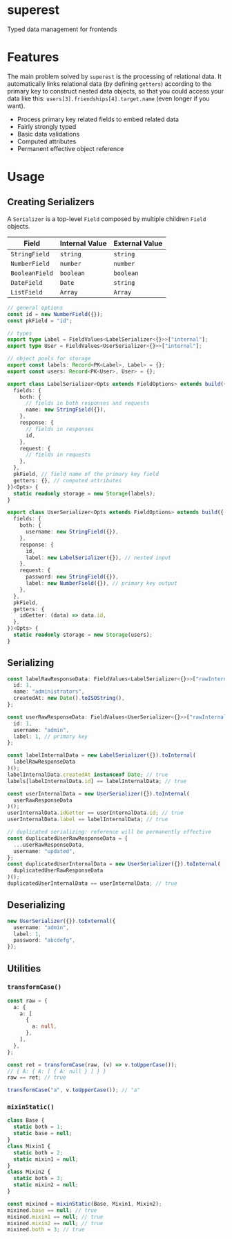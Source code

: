 # superest

Typed data management for frontends

# Features

The main problem solved by `superest` is the processing of relational data. It automatically links relational data (by defining `getters`) according to the primary key to construct nested data objects, so that you could access your data like this: `users[3].friendships[4].target.name` (even longer if you want).

- Process primary key related fields to embed related data
- Fairly strongly typed
- Basic data validations
- Computed attributes
- Permanent effective object reference

# Usage

## Creating Serializers

A `Serializer` is a top-level `Field` composed by multiple children `Field` objects.

| Field          | Internal Value | External Value |
| -------------- | -------------- | -------------- |
| `StringField`  | `string`       | `string`       |
| `NumberField`  | `number`       | `number`       |
| `BooleanField` | `boolean`      | `boolean`      |
| `DateField`    | `Date`         | `string`       |
| `ListField`    | `Array`        | `Array`        |

```ts
// general options
const id = new NumberField({});
const pkField = "id";

// types
export type Label = FieldValues<LabelSerializer<{}>>["internal"];
export type User = FieldValues<UserSerializer<{}>>["internal"];

// object pools for storage
export const labels: Record<PK<Label>, Label> = {};
export const users: Record<PK<User>, User> = {};

export class LabelSerializer<Opts extends FieldOptions> extends build({
  fields: {
    both: {
      // fields in both responses and requests
      name: new StringField({}),
    },
    response: {
      // fields in responses
      id,
    },
    request: {
      // fields in requests
    },
  },
  pkField, // field name of the primary key field
  getters: {}, // computed attributes
})<Opts> {
  static readonly storage = new Storage(labels);
}

export class UserSerializer<Opts extends FieldOptions> extends build({
  fields: {
    both: {
      username: new StringField({}),
    },
    response: {
      id,
      label: new LabelSerializer({}), // nested input
    },
    request: {
      password: new StringField({}),
      label: new NumberField({}), // primary key output
    },
  },
  pkField,
  getters: {
    idGetter: (data) => data.id,
  },
})<Opts> {
  static readonly storage = new Storage(users);
}
```

## Serializing

```ts
const labelRawResponseData: FieldValues<LabelSerializer<{}>>["rawInternal"] = {
  id: 1,
  name: "administrators",
  createdAt: new Date().toISOString(),
};

const userRawResponseData: FieldValues<UserSerializer<{}>>["rawInternal"] = {
  id: 1,
  username: "admin",
  label: 1, // primary key
};

const labelInternalData = new LabelSerializer({}).toInternal(
  labelRawResponseData
)();
labelInternalData.createdAt instanceof Date; // true
labels[labelInternalData.id] == labelInternalData; // true

const userInternalData = new UserSerializer({}).toInternal(
  userRawResponseData
)();
userInternalData.idGetter == userInternalData.id; // true
userInternalData.label == labelInternalData; // true

// duplicated serializing: reference will be permanently effective
const duplicatedUserRawResponseData = {
  ...userRawResponseData,
  username: "updated",
};
const duplicatedUserInternalData = new UserSerializer({}).toInternal(
  duplicatedUserRawResponseData
)();
duplicatedUserInternalData == userInternalData; // true
```

## Deserializing

```ts
new UserSerializer({}).toExternal({
  username: "admin",
  label: 1,
  password: "abcdefg",
});
```

## Utilities

### `transformCase()`

```ts
const raw = {
  a: {
    a: [
      {
        a: null,
      },
    ],
  },
};

const ret = transformCase(raw, (v) => v.toUpperCase());
// { A: { A: [ { A: null } ] } }
raw == ret; // true

transformCase("a", v.toUpperCase()); // "a"
```

### `mixinStatic()`

```ts
class Base {
  static both = 1;
  static base = null;
}
class Mixin1 {
  static both = 2;
  static mixin1 = null;
}
class Mixin2 {
  static both = 3;
  static mixin2 = null;
}

const mixined = mixinStatic(Base, Mixin1, Mixin2);
mixined.base == null; // true
mixined.mixin1 == null; // true
mixined.mixin2 == null; // true
mixined.both = 3; // true
```
